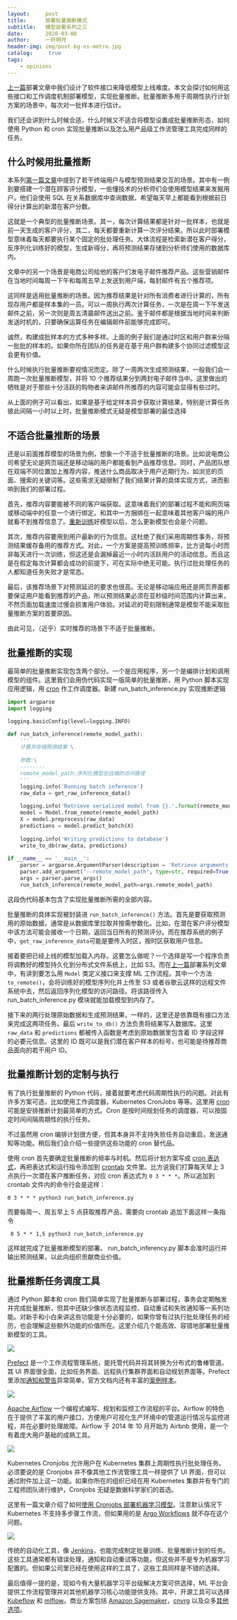 ```yaml
---
layout:		post
title:  	部署批量推断模式
subtitle:   模型部署系列之三
date:       2020-03-08
author:     一轩明月
header-img: img/post-bg-os-metro.jpg
catalog: 	 true
tags:
    - opinions
---
```


[上一篇](https://libertydream.github.io/2020/03/01/模型部署的软件接口/)部署文章中我们设计了软件接口来降低模型上线难度。本文会探讨如何用这些接口和工作调度机制部署模型，实现批量推断。批量推断多用于周期性执行计划方案的场景中，每次对一批样本进行估计。

我们还会讲到什么时候合适，什么时候又不适合将模型设置成批量推断形态，如何使用 Python 和 cron 实现批量推断以及怎么用产品级工作流管理工具完成同样的任务。

## 什么时候用批量推断

本系列[第一篇文章](https://libertydream.github.io/2020/02/23/模型部署到底是在说什么/)中提到了若干终端用户与模型预测结果交互的场景。其中有一例到要搭建一个潜在顾客评分模型，一些懂技术的分析师们会使用模型结果来发掘用户。他们会使用 SQL 在关系数据库中查询数据，希望每天早上都能看到根据前日得分计算出的新潜在客户分数。

这就是一个典型的批量推断场景。其一，每次计算结果都是针对一批样本，也就是前一天生成的客户评分，其二，每天都要重新计算一次评分结果。所以此时部署模型意味着每天都要执行某个固定的批处理任务。大体流程是检索新潜在客户得分，反序列化训练好的模型，生成新得分，再将预测结果存储到分析师们使用的数据库内。

文章中的另一个场景是电商公司给他的客户们发电子邮件推荐产品。这些营销邮件在当地时间每周一下午和每周五早上发送到用户端，每封邮件有五个推荐项。

这同样是适用批量推断的场景。因为推荐结果是针对所有消费者进行计算的，所有现存用户都是样本集的一员。可以一周执行两次计算任务，一次是在周一下午发送邮件之前，另一次则是周五清晨邮件送出之前。鉴于邮件都是根据当地时间来判断发送时机的，只要确保运算任务在编辑邮件前能够完成即可。

诚然，构建成批样本的方式多种多样。上面的例子我们是通过时区和用户群来分隔一批批的样本的。如果你所在团队的任务是在基于用户群构建多个协同过滤模型这会更有价值。

什么时候执行批量推断要视情况而定。除了一周两次生成预测结果，一般我们会一周跑一次批量推断模型，并将 10 个推荐结果分到两封电子邮件当中。这里做出的牺牲是对于那些十分活跃的购物者来讲邮件所推荐的内容可能会显得有些过时。

从上面的例子可以看出，如果是基于给定样本异步获取计算结果，特别是计算任务彼此间隔一小时以上时，批量推断模式无疑是模型部署的最佳选择

## 不适合批量推断的场景

还是以前面推荐模型的场景为例，想象一个不适于批量推断的场景。比如说电商公司希望无论是网页端还是移动端的用户都能看到产品推荐信息。同时，产品团队想在双端不同位置加上推荐内容，推送什么商品取决于用户近期行为，如浏览的页面、搜索的关键词等。这些需求无疑限制了我们结果计算的具体实现方式，进而影响到我们的部署过程。

首先，推荐内容要能被不同的客户端获取。这意味着我们的部署过程不能和网页端或移动端中的任意一个进行绑定。和其中一方捆绑在一起意味着其他客户端的用户就看不到推荐信息了。[重新训练](https://mlinproduction.com/model-retraining/)好模型以后，怎么更新模型也会是个问题。

其次，推荐内容要用到用户最新的行为信息。这杜绝了我们采用周期性事务，将预测结果缓存备用的推荐方式。对此，一个方案是提高预训练频率，比方说每小时而非每天进行一次训练，但这还是会漏掉最近一小时内活跃用户的活动信息。而且这是在假定每次计算都会成功的前提下，可在实际中绝无可能。执行过批处理任务的人都知道任务失败才是常态。

最后，该推荐场景下对预测延迟的要求也很高。无论是移动端应用还是网页界面都要保证用户能看到推荐的产品，所以预测结果必须在亚秒级时间范围内计算出来，不然页面加载速度过慢会损害用户体验。对延迟的苛刻限制通常是模型不能采取批量推断方案的首要原因。

由此可见，（近乎）实时推荐的场景下不适于批量推断。

## 批量推断的实现

最简单的批量推断实现包含两个部分。一个是应用程序，另一个是编排计划和调用模型的组件。这里我们会用伪代码实现一版简单的批量推断，用 Python 脚本实现应用逻辑，用 [cron](https://en.wikipedia.org/wiki/Cron) 作工作调度器。新建 run_batch_inference.py 实现推断逻辑

```python
import argparse
import logging

logging.basicConfig(level=logging.INFO)

def run_batch_inference(remote_model_path):
    '''
    计算并存储预测结果 \
    
    参数:\
    --------
    remote_model_path:序列化模型在远端的访问路径
    '''
    logging.info('Running batch inference')
    raw_data = get_raw_inference_data()
    
    logging.info('Retrieve serialized model from {}.'.format(remote_model_path))
    model = Model.from_remote(remote_model_path)
    X = model.preprocess(raw_data)
    predictions = model.predict_batch(X)
    
    logging.info('Writing predictions to database')
    write_to_db(raw_data, predictions)
    
if __name__ == '__main__':
    parser = argparse.ArgumentParser(description = 'Retrieve arguments for batch inference')
    parser.add_argument('--remote_model_path', type=str, required=True, help='Remote path to serialized model.')
    args = parser.parse_args()
    run_batch_inference(remote_model_path=args.remote_model_path)
```

这段伪代码基本包含了实现批量推断所需的全部内容。

批量推断的具体实现被封装进 `run_batch_inference()` 方法。首先是要获取预测用的原始数据，通常是从数据库里拉取并按需参数化。比如，在潜在客户评分模型中该方法可能会接收一个日期，返回当日所有的预测评分。而在推荐系统的例子中，`get_raw_inference_data`可能是要传入时区，按时区获取用户信息。

接着要把已经上线的模型加载入内存。这要怎么做呢？一个选择是写一个程序负责将调教好的模型持久化到分布式文件系统上，比如 S3。而在[上一篇](https://libertydream.github.io/2020/03/01/模型部署的软件接口/)部署系列文章中，有讲到要怎么用 `Model` 类定义接口来支撑 ML 工作流程。其中一个方法 `to_remote()`，会将训练好的模型序列化并上传至 S3 或者谷歌云这样的远程文件系统中去，然后返回序列化模型的访问路径。将该路径传入 run_batch_inference.py 模块就能加载模型到内存了。

接下来的两行处理原始数据和生成预测结果，一样的，这里还是依靠既有接口方法来完成这两项任务。最后 `write_to_db()` 方法负责将结果写入数据库。这里`raw_data` 和 `predictions` 都被传入函数是考虑到原始数据里包含着 ID 字段这样的必要元信息。这里的 ID 既可以是我们潜在客户样本的标号，也可能是待推荐商品面向的若干用户 ID。

## 批量推断计划的定制与执行

有了执行批量推断的 Python 代码，接着就要考虑代码周期性执行的问题。对此有许多方案可选，比如使用工作调度器，Kubernetes CronJobs 等等。这里用 [cron](https://en.wikipedia.org/wiki/Cron) 可能是安排推断计划最简单的方式。Cron 是按时间规划任务的调度器，可以按固定时间间隔周期性的执行任务。

不过虽然用 cron 编排计划很方便，但其本身并不支持失败任务自动重启，发送通知等功能。稍后我们会介绍一些提供这些功能的 cron 替代品。

使用 cron 首先要确定批量推断的频率与时机。然后将计划方案写成 [cron 表达式](https://crontab.guru/)，再把表达式和运行指令添加到  [crontab](https://mlinproduction.com/batch-inference-for-machine-learning-deployment-deployment-series-03/Overview) 文件里。比方说我们打算每天早上 3 点执行一次潜在客户推断任务，对应 cron 表达式为 `0 3 * * *`。所以追加到 crontab 文件内的命令行会是这样：

```
0 3 * * * python3 run_batch_inference.py
```

而要每周一、周五早上 5 点获取推荐产品，需要向 crontab 追加下面这样一条指令

```
 0 5 * * 1,5 python3 run_batch_inference.py
```

这样就完成了批量推断模型的部署。 run_batch_inferency.py 脚本会准时运行并输出预测结果，以此向组织贡献商业价值。

## 批量推断任务调度工具

通过 Python 脚本和 cron 我们简单实现了批量推断与部署过程，事务会定期触发并完成批量推断，但其中还缺少像状态流程监控、自动重试和失败通知等一系列功能。对新手和小白来讲这些功能是十分必要的，如果你曾有过执行批处理任务的经历，也会理解这些额外功能的价值所在。这里介绍几个能高效、容错地部署批量推断模型的工具。

![](https://raw.githubusercontent.com/LibertyDream/diy_img_host/master/img/2020-03-06_prefect_logo.png)

[Prefect](https://docs.prefect.io/core/) 是一个工作流程管理系统，能托管代码并将其转换为分布式的鲁棒管道。其 UI 界面很全面，比如任务界面、远程执行集群界面和自动规划界面等。Prefect 里添加[通知和警告](https://docs.prefect.io/core/tutorials/slack-notifications.html#installation-instructions)异常简单，官方文档内还有丰富的[案例样本](https://docs.prefect.io/core/examples/)。

![](https://raw.githubusercontent.com/LibertyDream/diy_img_host/master/img/2020-03-06_Airflow_logo.png)

[Apache Airflow](https://airflow.apache.org/docs/stable/) 一个编程式编写、规划和监控工作流程的平台。Airflow 的特色在于提供了丰富的用户接口，方便用户可视化生产环境中的管道运行情况与监控进程，并在必要时处理故障。Airflow 于 2014 年 10 月开始为 Airbnb 使用，是一个有着庞大用户基础的成熟工具。

![](https://raw.githubusercontent.com/LibertyDream/diy_img_host/master/img/2020-03-06_kubernetes_logo.png)

Kubernetes Cronjobs 允许用户在 Kubernetes 集群上周期性执行批处理任务。必须要说的是 Cronjobs 并不像其他工作流管理工具一样提供了 UI 界面，但可以通过附件加上这一功能。如果你所在的组织已经在用 Kubernetes 集群并有专门的工程师团队进行维护，Cronjobs 无疑是数据科学家们的首选。

这里有一篇文章介绍了如何[使用 Cronjobs 部署机器学习模型](http://mlinproduction.com/k8s-cronjobs/)。注意默认情况下 Kubernetes 不支持多步骤工作流，但如果用的是 [Argo Workflows](https://argoproj.github.io/docs/argo/examples/README.html) 就不存在这个问题。

![](https://raw.githubusercontent.com/LibertyDream/diy_img_host/master/img/2020-03-06_jenkins_logo.png)

传统的自动化工具，像 [Jenkins](https://jenkins.io/)，也能完成制定批量训练、批量推断计划的任务。这些工具通常都有错误处理，通知和自动重试等功能，但这些并不是专为机器学习配置的。但如果公司里已经在使用这样的工具了，这些工具同样是不错的选择。

最后值得一提的是，现如今有大量机器学习平台级解决方案可供选择，ML 平台会提供工作流程管理并对其他机器学习核心功能提供支持。其中，开源工具可以选择 [Kubeflow](https://www.kubeflow.org/) 和 [mlflow](https://mlflow.org/)。商业方案包括 [Amazon Sagemaker](https://aws.amazon.com/sagemaker/)，[cnvrg](https://cnvrg.io/) 以及众多[其他选项](https://github.com/alirezadir/Production-Level-Deep-Learning#46-all-in-one-solutions)。